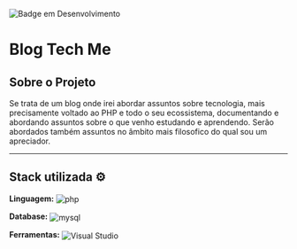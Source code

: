 ![Badge em Desenvolvimento](http://img.shields.io/static/v1?label=STATUS&message=EM%20DESENVOLVIMENTO&color=2088f2&style=for-the-badge)

# Blog Tech Me

## Sobre o Projeto

Se trata de um blog onde irei abordar assuntos sobre tecnologia, mais precisamente voltado ao PHP e todo o seu ecossistema, documentando e abordando assuntos sobre o que venho estudando e aprendendo.
Serão abordados também assuntos no âmbito mais filosofico do qual sou um apreciador.


---
## Stack utilizada ⚙

**Linguagem:**
<img align="center" alt="php" src="https://img.shields.io/badge/-PHP-Wild Blue Yonder?style=for-the-badge&logo=PHP&message=PHP&color=blue&logoColor=white">

**Database:**
<img align="center" alt="mysql" src="https://img.shields.io/badge/-MySQL-Chambray?style=for-the-badge&logo=MySQL&message=MySQL&color=blue&logoColor=white">

**Ferramentas:**
<img align="center" src="https://img.shields.io/badge/Visual_Studio_Code-0078D4?style=for-the-badge&logo=visual%20studio%20code&logoColor=white" alt="Visual Studio">
